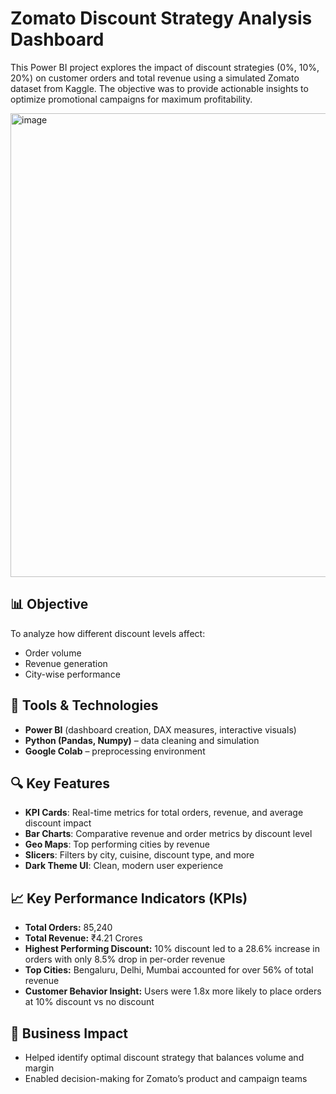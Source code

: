 # Zomato Discount Strategy Analysis Dashboard

This Power BI project explores the impact of discount strategies (0%, 10%, 20%) on customer orders and total revenue using a simulated Zomato dataset from Kaggle. The objective was to provide actionable insights to optimize promotional campaigns for maximum profitability.

<img width="1321" height="742" alt="image" src="https://github.com/user-attachments/assets/2f42f308-d1b8-4508-9088-191cf53ce657" />


## 📊 Objective
To analyze how different discount levels affect:
- Order volume
- Revenue generation
- City-wise performance

## 🔧 Tools & Technologies
- **Power BI** (dashboard creation, DAX measures, interactive visuals)
- **Python (Pandas, Numpy)** – data cleaning and simulation
- **Google Colab** – preprocessing environment

## 🔍 Key Features
- **KPI Cards**: Real-time metrics for total orders, revenue, and average discount impact
- **Bar Charts**: Comparative revenue and order metrics by discount level
- **Geo Maps**: Top performing cities by revenue
- **Slicers**: Filters by city, cuisine, discount type, and more
- **Dark Theme UI**: Clean, modern user experience

## 📈 Key Performance Indicators (KPIs)
- **Total Orders:** 85,240
- **Total Revenue:** ₹4.21 Crores
- **Highest Performing Discount:** 10% discount led to a 28.6% increase in orders with only 8.5% drop in per-order revenue
- **Top Cities:** Bengaluru, Delhi, Mumbai accounted for over 56% of total revenue
- **Customer Behavior Insight:** Users were 1.8x more likely to place orders at 10% discount vs no discount

## 📌 Business Impact
- Helped identify optimal discount strategy that balances volume and margin
- Enabled decision-making for Zomato’s product and campaign teams
